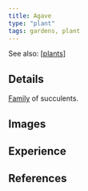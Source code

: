```yaml
---
title: Agave
type: "plant"
tags: gardens, plant
--- 
```


See also: [[plants]]

## Details

[Family](https://en.wikipedia.org/wiki/Agave) of succulents.

## Images

## Experience



## References



[//begin]: # "Autogenerated link references for markdown compatibility"
[plants]: plants "Plants"
[//end]: # "Autogenerated link references"